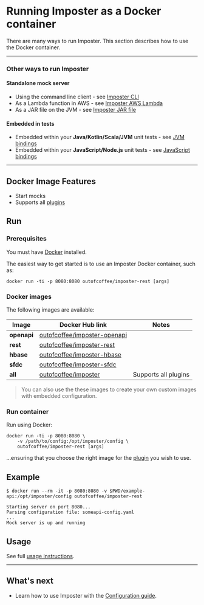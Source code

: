 # Running Imposter as a Docker container

There are many ways to run Imposter. This section describes how to use the Docker container.

---
### Other ways to run Imposter

#### Standalone mock server

- Using the command line client - see [Imposter CLI](./run_imposter_cli.md)
- As a Lambda function in AWS - see [Imposter AWS Lambda](./run_imposter_aws_lambda.md)
- As a JAR file on the JVM - see [Imposter JAR file](./run_imposter_jar.md)

#### Embedded in tests

- Embedded within your **Java/Kotlin/Scala/JVM** unit tests - see [JVM bindings](./embed_jvm.md) 
- Embedded within your **JavaScript/Node.js** unit tests - see [JavaScript bindings](https://github.com/gatehill/imposter-js)

---

## Docker Image Features

- Start mocks
- Supports all [plugins](./features_plugins.md)

## Run

### Prerequisites

You must have [Docker](https://docs.docker.com/get-docker/) installed.

The easiest way to get started is to use an Imposter Docker container, such as:

    docker run -ti -p 8080:8080 outofcoffee/imposter-rest [args]

### Docker images

The following images are available:

| Image           | Docker Hub link                                                                       | Notes                |
|-----------------|---------------------------------------------------------------------------------------|----------------------|
| **openapi**     | [outofcoffee/imposter-openapi](https://hub.docker.com/r/outofcoffee/imposter-openapi) |                      |
| **rest**        | [outofcoffee/imposter-rest](https://hub.docker.com/r/outofcoffee/imposter-rest)       |                      |
| **hbase**       | [outofcoffee/imposter-hbase](https://hub.docker.com/r/outofcoffee/imposter-hbase)     |                      |
| **sfdc**        | [outofcoffee/imposter-sfdc](https://hub.docker.com/r/outofcoffee/imposter-sfdc)       |                      |
| **all**         | [outofcoffee/imposter](https://hub.docker.com/r/outofcoffee/imposter)                 | Supports all plugins |

> You can also use the these images to create your own custom images with embedded configuration.

### Run container

Run using Docker:

    docker run -ti -p 8080:8080 \
        -v /path/to/config:/opt/imposter/config \
        outofcoffee/imposter-rest [args]

...ensuring that you choose the right image for the [plugin](./features_plugins.md) you wish to use.

## Example

```shell
$ docker run --rm -it -p 8080:8080 -v $PWD/example-api:/opt/imposter/config outofcoffee/imposter-rest

Starting server on port 8080...
Parsing configuration file: someapi-config.yaml
...
Mock server is up and running
```

## Usage

See full [usage instructions](./usage.md).

---

## What's next

- Learn how to use Imposter with the [Configuration guide](configuration.md).
